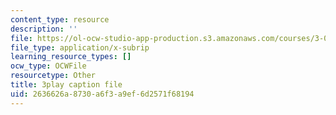 ```yaml
---
content_type: resource
description: ''
file: https://ol-ocw-studio-app-production.s3.amazonaws.com/courses/3-091-introduction-to-solid-state-chemistry-fall-2018/2636626a8730a6f3a9ef6d2571f68194_LV3l9yqJwio.srt
file_type: application/x-subrip
learning_resource_types: []
ocw_type: OCWFile
resourcetype: Other
title: 3play caption file
uid: 2636626a-8730-a6f3-a9ef-6d2571f68194
---
```

